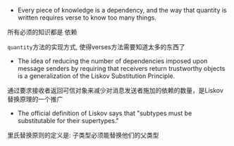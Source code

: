 + Every piece of knowledge is a dependency, and the way that quantity is written requires verse to know too many things.

所有必须的知识都是 依赖

`quantity`方法的实现方式, 使得verses方法需要知道太多的东西了

+ The idea of reducing the number of dependencies imposed upon message senders by requiring that receivers return trustworthy objects is a generalization of the Liskov Substitution Principle.

通过要求接收者返回可信对象来减少对消息发送者施加的依赖的数量，是Liskov替换原理的一个推广

+ The official definition of Liskov says that "subtypes must be substitutable for their supertypes."

里氏替换原则的定义是: 子类型必须能替换他们的父类型
